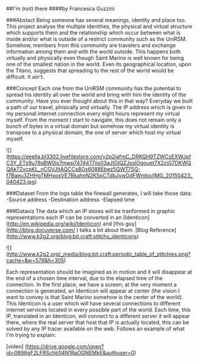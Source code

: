##I'm (not) there
####by Francesca Guzzini

###Abstact
Being someone has several meanings, identity and place too. 
This project analyse the multiple identities, the physical and virtual structure which supports them and the relationship which occur between what is inside and/or what is outside of a restrict community such as the UniRSM. 
Somehow, members from this community are travelers and exchange information among them and with the world outside. This happens both virtually and physically even though Saint Marino is well known for being one of the smallest nation in the world. Even its geographical location, upon the Titano, suggests that spreading to the rest of the world would be difficult. It ain't.

###Concept
Each one from the UniRSM community has the potential to spread his identity all over the world and bring with him the identity of the community. Have you ever thought about this in that way? 
Everyday we built a path of our travel, phisically and virtually.
The IP address which is given to my personal internet connection every eight hours represent my virtual myself. From the moment I start to navigate, this does not remain only a bunch of bytes in a virtual domain but somehow my virtual identity is transpose to a physical domain, the one of server which host my virtual myself.

![] (https://eeella.bl3302.livefilestore.com/y2p2iafmC_DRKQH9TZWCzEXWJpfC3Y_ETz9u78sBW0js7mwp74744T7iis03aJIGIQZJssIOgouet7X2zjG7DKWQQAk7ZvcpKL_nCGVJItAQCCs8Ox6088Ebez5QWT7SQ-f7Baeu3ZHHgTMHxoxVE7BkahnN2K5pCTdbJywDdFWmbo/IMG_20150423_040423.jpg)

###Dataset
From the logs table the firewall generates, I will take those data:
-Source address
-Destination address
-Elapsed time

###Dataviz
The data which an IP stores will be tranformed in graphic representations
each IP can be converted in an [Identicon] (http://en.wikipedia.org/wiki/Identicon) and [this guy] (http://blog.docuverse.com/ ) talks a lot about them. [Blog Reference] (http://www.k2g2.org/blog:bit.craft:stitchy_identicons)

![] (http://www.k2g2.org/_media/blog:bit.craft:periodic_table_of_stitchies.png?cache=&w=578&h=305)

Each representation should be imagined as in motion and it will disappear at the end of a chosen time interval, due to the elapsed time of the connection.
In the first place, we have a screen; at the very moment a connection is generated, an Identicon will appear at center (the vision I want to convey is that Saint Marino somehow is the center of the world). This Identicon is a user which will have several connections to different internet services located in every possible part of the world. Each time, this IP, translated in an Identicon, will connect to a different server it will appear there, where the real server that host that IP is actually located, this can be solved by any IP tracer available on the web. Follows an example of what I'm trying to explain:

[video] (https://drive.google.com/open?id=0B96gF2LFRSchb1l4N1RaOGNEMkE&authuser=0)

